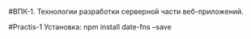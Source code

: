 #ВПК-1. Технологии разработки серверной части веб-приложений.

#Practis-1
Установка: npm install date-fns –save
